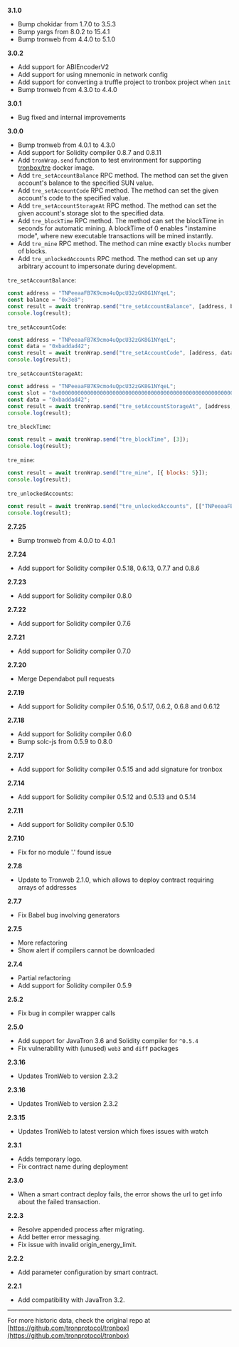 __3.1.0__
* Bump chokidar from 1.7.0 to 3.5.3
* Bump yargs from 8.0.2 to 15.4.1
* Bump tronweb from 4.4.0 to 5.1.0

__3.0.2__
* Add support for ABIEncoderV2
* Add support for using mnemonic in network config
* Add support for converting a truffle project to tronbox project when `init`
* Bump tronweb from 4.3.0 to 4.4.0

__3.0.1__
* Bug fixed and internal improvements

__3.0.0__
* Bump tronweb from 4.0.1 to 4.3.0
* Add support for Solidity compiler 0.8.7 and 0.8.11
* Add `tronWrap.send` function to test environment for supporting [tronbox/tre](https://hub.docker.com/r/tronbox/tre) docker image.
* Add `tre_setAccountBalance` RPC method. The method can set the given account's balance to the specified SUN value.
* Add `tre_setAccountCode` RPC method. The method can set the given account's code to the specified value.
* Add `tre_setAccountStorageAt` RPC method. The method can set the given account's storage slot to the specified data.
* Add `tre_blockTime` RPC method. The method can set the blockTime in seconds for automatic mining. A blockTime of 0 enables "instamine mode", where new executable transactions will be mined instantly.
* Add `tre_mine` RPC method. The method can mine exactly `blocks` number of blocks.
* Add `tre_unlockedAccounts` RPC method. The method can set up any arbitrary account to impersonate during development.

`tre_setAccountBalance`:
```js
const address = "TNPeeaaFB7K9cmo4uQpcU32zGK8G1NYqeL";
const balance = "0x3e8";
const result = await tronWrap.send("tre_setAccountBalance", [address, balance]);
console.log(result);
```
`tre_setAccountCode`:
```js
const address = "TNPeeaaFB7K9cmo4uQpcU32zGK8G1NYqeL";
const data = "0xbaddad42";
const result = await tronWrap.send("tre_setAccountCode", [address, data]);
console.log(result);
```
`tre_setAccountStorageAt`:
```js
const address = "TNPeeaaFB7K9cmo4uQpcU32zGK8G1NYqeL";
const slot = "0x0000000000000000000000000000000000000000000000000000000000000005";
const data = "0xbaddad42";
const result = await tronWrap.send("tre_setAccountStorageAt", [address, slot, data]);
console.log(result);
```
`tre_blockTime`:
```js
const result = await tronWrap.send("tre_blockTime", [3]);
console.log(result);
```
`tre_mine`:
```js
const result = await tronWrap.send("tre_mine", [{ blocks: 5}]);
console.log(result);
```
`tre_unlockedAccounts`:
```js
const result = await tronWrap.send("tre_unlockedAccounts", [["TNPeeaaFB7K9cmo4uQpcU32zGK8G1NYqeL"]]);
console.log(result);
```

__2.7.25__
* Bump tronweb from 4.0.0 to 4.0.1

__2.7.24__
* Add support for Solidity compiler 0.5.18, 0.6.13, 0.7.7 and 0.8.6

__2.7.23__
* Add support for Solidity compiler 0.8.0

__2.7.22__
* Add support for Solidity compiler 0.7.6

__2.7.21__
* Add support for Solidity compiler 0.7.0

__2.7.20__
* Merge Dependabot pull requests

__2.7.19__
* Add support for Solidity compiler 0.5.16, 0.5.17, 0.6.2, 0.6.8 and 0.6.12

__2.7.18__
* Add support for Solidity compiler 0.6.0
* Bump solc-js from 0.5.9 to 0.8.0

__2.7.17__
* Add support for Solidity compiler 0.5.15 and add signature for tronbox

__2.7.14__
* Add support for Solidity compiler 0.5.12 and 0.5.13 and 0.5.14

__2.7.11__
* Add support for Solidity compiler 0.5.10

__2.7.10__
* Fix for no module '.' found issue

__2.7.8__
* Update to Tronweb 2.1.0, which allows to deploy contract requiring arrays of addresses

__2.7.7__
* Fix Babel bug involving generators

__2.7.5__
* More refactoring
* Show alert if compilers cannot be downloaded

__2.7.4__
* Partial refactoring
* Add support for Solidity compiler 0.5.9

__2.5.2__
* Fix bug in compiler wrapper calls

__2.5.0__
* Add support for JavaTron 3.6 and Solidity compiler for `^0.5.4`
* Fix vulnerability with (unused) `web3` and `diff` packages

__2.3.16__
* Updates TronWeb to version 2.3.2

__2.3.16__
* Updates TronWeb to version 2.3.2

__2.3.15__
* Updates TronWeb to latest version which fixes issues with watch

__2.3.1__
* Adds temporary logo.
* Fix contract name during deployment

__2.3.0__
* When a smart contract deploy fails, the error shows the url to get info about the failed transaction.

__2.2.3__
* Resolve appended process after migrating.
* Add better error messaging.
* Fix issue with invalid origin_energy_limit.

__2.2.2__
* Add parameter configuration by smart contract.

__2.2.1__
* Add compatibility with JavaTron 3.2.


-----

For more historic data, check the original repo at
[https://github.com/tronprotocol/tronbox](https://github.com/tronprotocol/tronbox)
